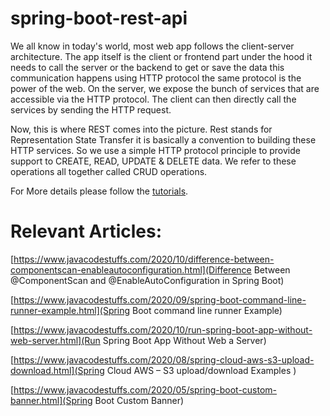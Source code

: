# spring-boot-rest-api

We all know in today's world, most web app follows the client-server architecture. The app itself is the client or frontend part under the hood it needs to call the server or the backend to get or save the data this communication happens using HTTP protocol the same protocol is the power of the web.  On the server, we expose the bunch of services that are accessible via the HTTP protocol. The client can then directly call the services by sending the HTTP request. 

Now, this is where REST comes into the picture.  Rest stands for Representation State Transfer it is basically a convention to building these HTTP services. So we use a simple HTTP protocol principle to provide support to CREATE, READ, UPDATE & DELETE data. We refer to these operations all together called CRUD operations.

 For More details please follow the [tutorials](https://www.javacodestuffs.com/2020/09/spring-boot-rest-api-example.html).
# Relevant Articles:

 
[https://www.javacodestuffs.com/2020/10/difference-between-componentscan-enableautoconfiguration.html](Difference Between @ComponentScan and @EnableAutoConfiguration in Spring Boot)

[https://www.javacodestuffs.com/2020/09/spring-boot-command-line-runner-example.html](Spring Boot command line runner Example)

[https://www.javacodestuffs.com/2020/10/run-spring-boot-app-without-web-server.html](Run Spring Boot App Without Web a Server)

[https://www.javacodestuffs.com/2020/08/spring-cloud-aws-s3-upload-download.html](Spring Cloud AWS – S3 upload/download Examples )

[https://www.javacodestuffs.com/2020/05/spring-boot-custom-banner.html](Spring Boot Custom Banner)

